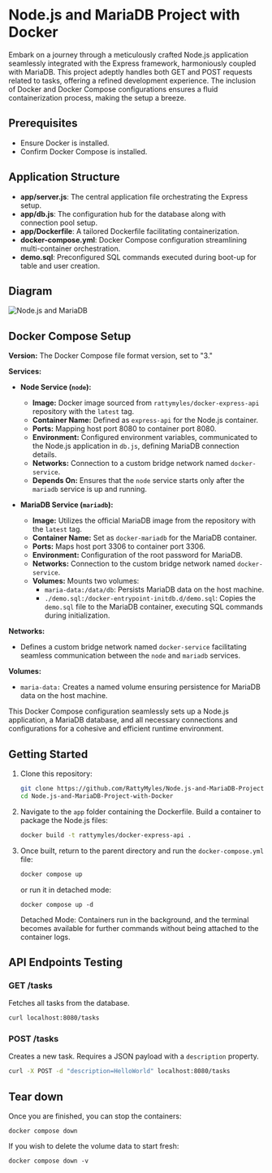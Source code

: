 # Node.js and MariaDB Project with Docker

Embark on a journey through a meticulously crafted Node.js application seamlessly integrated with the Express framework, harmoniously coupled with MariaDB. This project adeptly handles both GET and POST requests related to tasks, offering a refined development experience. The inclusion of Docker and Docker Compose configurations ensures a fluid containerization process, making the setup a breeze.

## Prerequisites
- Ensure Docker is installed.
- Confirm Docker Compose is installed.

## Application Structure
- **app/server.js**: The central application file orchestrating the Express setup.
- **app/db.js**: The configuration hub for the database along with connection pool setup.
- **app/Dockerfile**: A tailored Dockerfile facilitating containerization.
- **docker-compose.yml**: Docker Compose configuration streamlining multi-container orchestration.
- **demo.sql**: Preconfigured SQL commands executed during boot-up for table and user creation.

## Diagram

![Node.js and MariaDB](https://github.com/RattyMyles/Node.js-and-MariaDB-Project-with-Docker/assets/9049829/5491e299-dfcd-4778-896b-41892efcfc2c)

## Docker Compose Setup
**Version:** The Docker Compose file format version, set to "3."

**Services:**
- **Node Service (`node`):**
  - **Image:** Docker image sourced from `rattymyles/docker-express-api` repository with the `latest` tag.
  - **Container Name:** Defined as `express-api` for the Node.js container.
  - **Ports:** Mapping host port 8080 to container port 8080.
  - **Environment:** Configured environment variables, communicated to the Node.js application in `db.js`, defining MariaDB connection details.
  - **Networks:** Connection to a custom bridge network named `docker-service`.
  - **Depends On:** Ensures that the `node` service starts only after the `mariadb` service is up and running.

- **MariaDB Service (`mariadb`):**
  - **Image:** Utilizes the official MariaDB image from the repository with the `latest` tag.
  - **Container Name:** Set as `docker-mariadb` for the MariaDB container.
  - **Ports:** Maps host port 3306 to container port 3306.
  - **Environment:** Configuration of the root password for MariaDB.
  - **Networks:** Connection to the custom bridge network named `docker-service`.
  - **Volumes:** Mounts two volumes:
    - `maria-data:/data/db`: Persists MariaDB data on the host machine.
    - `./demo.sql:/docker-entrypoint-initdb.d/demo.sql`: Copies the `demo.sql` file to the MariaDB container, executing SQL commands during initialization.

**Networks:**
- Defines a custom bridge network named `docker-service` facilitating seamless communication between the `node` and `mariadb` services.

**Volumes:**
- `maria-data:` Creates a named volume ensuring persistence for MariaDB data on the host machine.

This Docker Compose configuration seamlessly sets up a Node.js application, a MariaDB database, and all necessary connections and configurations for a cohesive and efficient runtime environment.

## Getting Started

1. Clone this repository:

    ```bash
    git clone https://github.com/RattyMyles/Node.js-and-MariaDB-Project-with-Docker.git
    cd Node.js-and-MariaDB-Project-with-Docker
    ```

2. Navigate to the `app` folder containing the Dockerfile. Build a container to package the Node.js files:

    ```bash
    docker build -t rattymyles/docker-express-api .
    ```

3. Once built, return to the parent directory and run the `docker-compose.yml` file:

    ```bash
    docker compose up
    ```
    or run it in detached mode:
   ```
   docker compose up -d
   ```
   Detached Mode: Containers run in the background, and the terminal becomes available for further commands without being attached to the container logs.

## API Endpoints Testing

### GET /tasks
Fetches all tasks from the database.

```bash
curl localhost:8080/tasks
```

### POST /tasks
Creates a new task. Requires a JSON payload with a `description` property.

```bash
curl -X POST -d "description=HelloWorld" localhost:8080/tasks
```


## Tear down
Once you are finished, you can stop the containers:
```
docker compose down
```
If you wish to delete the volume data to start fresh:
```
docker compose down -v
```
